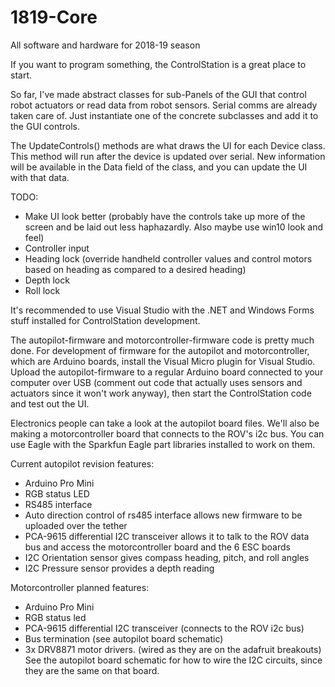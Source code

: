# 1819-Core
All software and hardware for 2018-19 season

If you want to program something, the ControlStation is a great place to start.

So far, I've made abstract classes for sub-Panels of the GUI that control robot actuators
or read data from robot sensors. Serial comms are already taken care of. Just instantiate
one of the concrete subclasses and add it to the GUI controls.

The UpdateControls() methods are what draws the UI for each Device class. This method will run after the device is updated over serial.
New information will be available in the Data field of the class, and you can update the UI with that data.

TODO:
- Make UI look better (probably have the controls take up more of the screen and be laid out less haphazardly. Also maybe use win10 look and feel)
- Controller input
- Heading lock (override handheld controller values and control motors based on heading as compared to a desired heading)
- Depth lock
- Roll lock

It's recommended to use Visual Studio with the .NET and Windows Forms stuff installed for 
ControlStation development.

The autopilot-firmware and motorcontroller-firmware code is pretty much done. For development of firmware for the autopilot and motorcontroller, which are Arduino boards, install the Visual Micro plugin for Visual Studio. Upload the autopilot-firmware to a regular Arduino board connected to your computer over USB (comment out code that actually uses sensors and actuators since it won't work anyway), then start the ControlStation code and test out the UI.

Electronics people can take a look at the autopilot board files. We'll also be making a
motorcontroller board that connects to the ROV's i2c bus. You can use Eagle with the Sparkfun Eagle part libraries installed to work on them.

Current autopilot revision features:
- Arduino Pro Mini
- RGB status LED
- RS485 interface
- Auto direction control of rs485 interface allows new firmware to be uploaded over the tether
- PCA-9615 differential I2C transceiver allows it to talk to the ROV data bus and access the motorcontroller board and the 6 ESC boards
- I2C Orientation sensor gives compass heading, pitch, and roll angles
- I2C Pressure sensor provides a depth reading

Motorcontroller planned features:
- Arduino Pro Mini
- RGB status led
- PCA-9615 differential I2C transceiver (connects to the ROV i2c bus)
- Bus termination (see autopilot board schematic)
- 3x DRV8871 motor drivers. (wired as they are on the adafruit breakouts)
See the autopilot board schematic for how to wire the I2C circuits, since they
are the same on that board.
